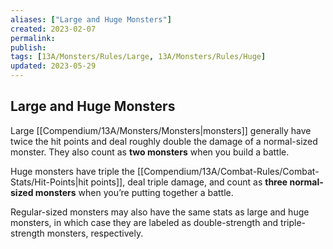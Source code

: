 ```yaml
---
aliases: ["Large and Huge Monsters"]
created: 2023-02-07
permalink: 
publish: 
tags: [13A/Monsters/Rules/Large, 13A/Monsters/Rules/Huge]
updated: 2023-05-29
---
```


## Large and Huge Monsters

Large [[Compendium/13A/Monsters/Monsters|monsters]] generally have twice the hit points and deal roughly double the damage of a normal-sized monster. They also count as **two monsters** when you build a battle.

Huge monsters have triple the [[Compendium/13A/Combat-Rules/Combat-Stats/Hit-Points|hit points]], deal triple damage, and count as **three normal-sized monsters** when you’re putting together a battle.

Regular-sized monsters may also have the same stats as large and huge monsters, in which case they are labeled as double-strength and triple-strength monsters, respectively.
